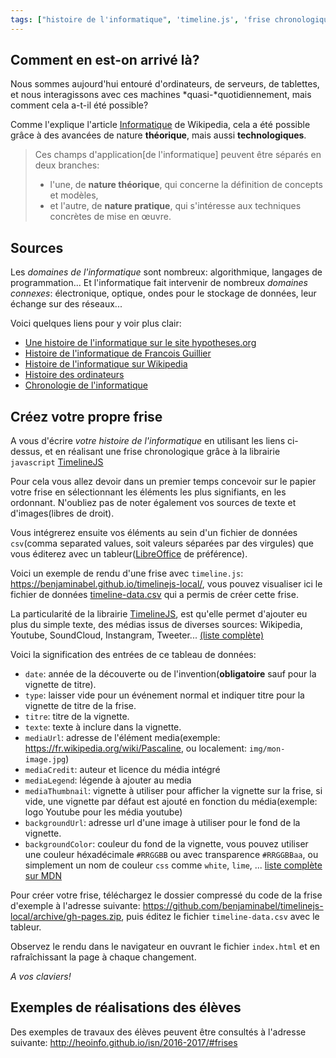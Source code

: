 ```yaml
---
tags: ["histoire de l'informatique", 'timeline.js', 'frise chronologique']
---
```

<!--
BO Architecture des ordinateurs

SAVOIRS
Jeu d'instructions Instructions simples (chargement, stockage, opérations arithmétiques et logiques, saut conditionnel). Les circuits combinatoires réalisent des fonctions booléennes.

CAPACITÉS
Savoir dérouler l'exécution d'une séquence d'instructions simples de type langage machine.

OBSERVATIONS
On propose des activités sous forme d'exercices sur papier sans utiliser d'ordinateur.

-->

## Comment en est-on arrivé là?

Nous sommes aujourd'hui entouré d'ordinateurs, de serveurs, de tablettes, et nous interagissons avec ces machines *quasi-*quotidiennement, mais comment cela a-t-il été possible?

Comme l'explique l'article [Informatique](https://fr.wikipedia.org/wiki/Informatique) de Wikipedia, cela a été possible grâce à des avancées de nature **théorique**, mais aussi **technologiques**.

> Ces champs d'application[de l'informatique] peuvent être séparés en deux branches:
>
> - l'une, de **nature théorique**, qui concerne la définition de concepts et modèles,
> - et l'autre, de **nature pratique**, qui s'intéresse aux techniques concrètes de mise en œuvre.

## Sources

Les _domaines de l'informatique_ sont nombreux: algorithmique, langages de programmation...
Et l'informatique fait intervenir de nombreux _domaines connexes_: électronique, optique, ondes pour le stockage de données, leur échange sur des réseaux...

Voici quelques liens pour y voir plus clair:

- [Une histoire de l'informatique sur le site hypotheses.org](http://archinfo01.hypotheses.org/770)
- [Histoire de l'informatique de Francois Guillier](http://www.histoire-informatique.org/)
- [Histoire de l'informatique sur Wikipedia](https://fr.wikipedia.org/wiki/Histoire_de_l%27informatique)
- [Histoire des ordinateurs](https://fr.wikipedia.org/wiki/Histoire_des_ordinateurs)
- [Chronologie de l'informatique](https://fr.wikipedia.org/wiki/Chronologie_de_l%27informatique)

## Créez votre propre frise

A vous d'écrire _votre histoire de l'informatique_ en utilisant les liens ci-dessus, et en réalisant une frise chronologique grâce à la librairie `javascript` [TimelineJS](https://timeline.knightlab.com/)

Pour cela vous allez devoir dans un premier temps concevoir sur le papier votre frise en sélectionnant les éléments les plus signifiants, en les ordonnant. N'oubliez pas de noter également vos sources de texte et d'images(libres de droit).

Vous intégrerez ensuite vos éléments au sein d'un fichier de données `csv`(comma separated values, soit valeurs séparées par des virgules) que vous éditerez avec un tableur([LibreOffice](https://fr.libreoffice.org/) de préférence).

Voici un exemple de rendu d'une frise avec `timeline.js`: <https://benjaminabel.github.io/timelinejs-local/>, vous pouvez visualiser ici le fichier de données [timeline-data.csv](https://github.com/benjaminabel/timelinejs-local/blob/gh-pages/timeline-data.csv) qui a permis de créer cette frise.

La particularité de la librairie [TimelineJS](https://timeline.knightlab.com/), est qu'elle permet d'ajouter eu plus du simple texte, des médias issus de diverses sources: Wikipedia, Youtube, SoundCloud, Instangram, Tweeter... [(liste complète)](https://timeline.knightlab.com/docs/media-types.html)

Voici la signification des entrées de ce tableau de données:

- `date`: année de la découverte ou de l'invention(**obligatoire** sauf pour la vignette de titre).
- `type`: laisser vide pour un événement normal et indiquer titre pour la vignette de titre de la frise.
- `titre`: titre de la vignette.
- `texte`: texte à inclure dans la vignette.
- `mediaUrl`: adresse de l'élément media(exemple: <https://fr.wikipedia.org/wiki/Pascaline>, ou localement: `img/mon-image.jpg`)
- `mediaCredit`: auteur et licence du média intégré
- `mediaLegend`: légende à ajouter au media
- `mediaThumbnail`: vignette à utiliser pour afficher la vignette sur la frise, si vide, une vignette par défaut est ajouté en fonction du média(exemple: logo Youtube pour les média youtube)
- `backgroundUrl`: adresse url d'une image à utiliser pour le fond de la vignette.
- `backgroundColor`: couleur du fond de la vignette, vous pouvez utiliser une couleur héxadécimale `#RRGGBB` ou avec transparence `#RRGGBBaa`, ou simplement un nom de couleur `css` comme `white`, `lime`, ... [liste complète sur MDN](https://developer.mozilla.org/fr/docs/Web/CSS/Type_color#Les_mots-cl%C3%A9s)

Pour créer votre frise, téléchargez le dossier compressé du code de la frise d'exemple à l'adresse suivante: <https://github.com/benjaminabel/timelinejs-local/archive/gh-pages.zip>, puis éditez le fichier `timeline-data.csv` avec le tableur.

Observez le rendu dans le navigateur en ouvrant le fichier `index.html` et en rafraîchissant la page à chaque changement.

_A vos claviers!_

## Exemples de réalisations des élèves

Des exemples de travaux des élèves peuvent être consultés à l'adresse suivante: <http://heoinfo.github.io/isn/2016-2017/#frises>
